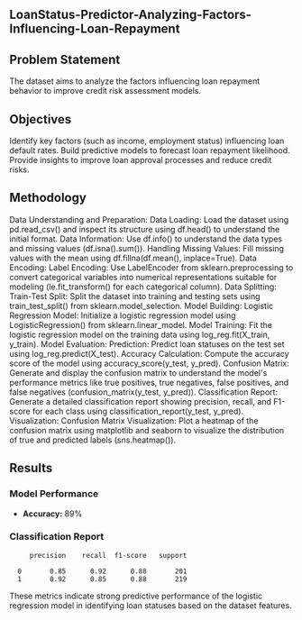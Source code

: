 ## LoanStatus-Predictor-Analyzing-Factors-Influencing-Loan-Repayment

## Problem Statement
The dataset aims to analyze the factors influencing loan repayment behavior to improve credit risk assessment models.

## Objectives
Identify key factors (such as income, employment status) influencing loan default rates.
Build predictive models to forecast loan repayment likelihood.
Provide insights to improve loan approval processes and reduce credit risks.

## Methodology
Data Understanding and Preparation:
Data Loading: Load the dataset using pd.read_csv() and inspect its structure using df.head() to understand the initial format.
Data Information: Use df.info() to understand the data types and missing values (df.isna().sum()).
Handling Missing Values: Fill missing values with the mean using df.fillna(df.mean(), inplace=True).
Data Encoding:
Label Encoding: Use LabelEncoder from sklearn.preprocessing to convert categorical variables into numerical representations suitable for modeling (le.fit_transform() for each categorical column).
Data Splitting:
Train-Test Split: Split the dataset into training and testing sets using train_test_split() from sklearn.model_selection.
Model Building:
Logistic Regression Model: Initialize a logistic regression model using LogisticRegression() from sklearn.linear_model.
Model Training: Fit the logistic regression model on the training data using log_reg.fit(X_train, y_train).
Model Evaluation:
Prediction: Predict loan statuses on the test set using log_reg.predict(X_test).
Accuracy Calculation: Compute the accuracy score of the model using accuracy_score(y_test, y_pred).
Confusion Matrix: Generate and display the confusion matrix to understand the model's performance metrics like true positives, true negatives, false positives, and false negatives (confusion_matrix(y_test, y_pred)).
Classification Report: Generate a detailed classification report showing precision, recall, and F1-score for each class using classification_report(y_test, y_pred).
Visualization:
Confusion Matrix Visualization: Plot a heatmap of the confusion matrix using matplotlib and seaborn to visualize the distribution of true and predicted labels (sns.heatmap()).


## Results
### Model Performance
- **Accuracy:** 89%

### Classification Report
         precision    recall  f1-score   support

      0       0.85      0.92      0.88       201
      1       0.92      0.85      0.88       219

These metrics indicate strong predictive performance of the logistic regression model in identifying loan statuses based on the dataset features.
